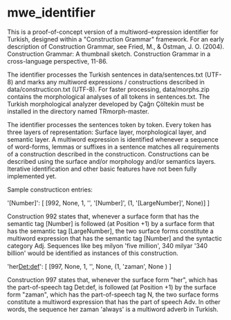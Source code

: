 # mwe_identifier

This is a proof-of-concept version of a multiword-expression identifier for Turkish, designed within a "Construction Grammar" framework. For an early description of Construction Grammar, see Fried, M., & Östman, J. O. (2004). Construction Grammar: A thumbnail sketch. Construction Grammar in a cross-language perspective, 11-86.

The identifier processes the Turkish sentences in data/sentences.txt (UTF-8) and marks any multiword expressions / constructions described in data/constructicon.txt (UTF-8). For faster processing, data/morphs.zip contains the morphological analyses of all tokens in sentences.txt. The Turkish morphological analyzer developed by Çağrı Çöltekin must be installed in the directory named TRmorph-master.

The identifier processes the sentences token by token. Every token has three layers of representation: Surface layer, morphological layer, and semantic layer. A multiword expression is identified whenever a sequence of word-forms, lemmas or suffixes in a sentence matches all requirements of a construction described in the constructicon. Constructions can be described using the surface and/or morphology and/or semantics layers. Iterative identification and other basic features have not been fully implemented yet.  

Sample constructicon entries:

'[Number]':
    [
        [992, None, 1, '<Adj>', '[Number]', (1, '[LargeNumber]', None)]
    ]
    
Construction 992 states that, whenever a surface form that has the semantic tag [Number] is followed (at Position +1) by a surface form that has the semantic tag [LargeNumber], the two surface forms constitute a multiword expression that has the semantic tag [Number] and the syntactic category Adj. Sequences like beş milyon 'five million', 340 milyar '340 billion' would be identified as instances of this construction.

'her<Det:def>':
    [
        [997, None, 1, '<Adv>', None, (1, 'zaman<N>', None )
    ]
    
Construction 997 states that, whenever the surface form "her", which has the part-of-speech tag Det:def, is followed (at Position +1) by the surface form "zaman", which has the part-of-speech tag N, the two surface forms constitute a multiword expression that has the part of speech Adv. In other words, the sequence her zaman 'always' is a multiword adverb in Turkish. 






